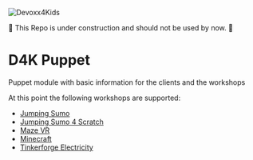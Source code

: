 ![Devoxx4Kids](http://www.devoxx4kids.de/wp-content/uploads/2015/07/cropped-header_hp.jpg)

:construction: This Repo is under construction and should not be used by now. :construction:

# D4K Puppet
Puppet module with basic information for the clients and the workshops

At this point the following workshops are supported:
* [Jumping Sumo](https://github.com/Devoxx4KidsDE/workshop-jumping-sumo)
* [Jumping Sumo 4 Scratch](https://github.com/Devoxx4KidsDE/workshop-jumping-sumo-4-scratch)
* [Maze VR](https://github.com/Devoxx4KidsDE/workshop-maze-vr)
* [Minecraft](https://github.com/Devoxx4KidsDE/workshop-minecraft-modding-raspberry-pi)
* [Tinkerforge Electricity](https://github.com/Devoxx4KidsDE/workshop-tinkerforge-strom)
